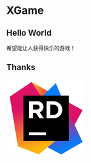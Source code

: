 # XGame

## Hello World
希望能让人获得快乐的游戏！

## Thanks
<a href="https://www.jetbrains.com/?from=hustxiongkun" rel="nofollow">
    <img src="docs/Rider_icon.svg" alt="Rider" style="max-width: 100%;">
</a>